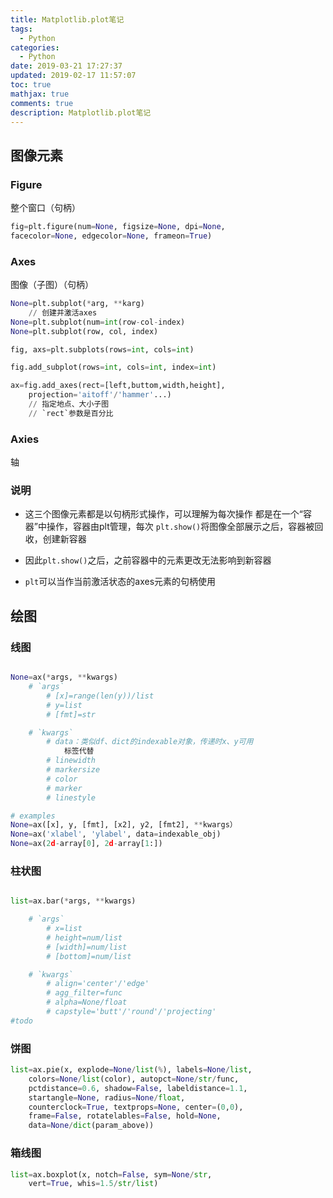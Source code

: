 ```yaml
---
title: Matplotlib.plot笔记
tags:
  - Python
categories:
  - Python
date: 2019-03-21 17:27:37
updated: 2019-02-17 11:57:07
toc: true
mathjax: true
comments: true
description: Matplotlib.plot笔记
---
```


##	图像元素

###	Figure

整个窗口（句柄）

```python
fig=plt.figure(num=None, figsize=None, dpi=None,
facecolor=None, edgecolor=None, frameon=True)
```

###	Axes

图像（子图）（句柄）

```python
None=plt.subplot(*arg, **karg)
	// 创建并激活axes
None=plt.subplot(num=int(row-col-index)
None=plt.subplot(row, col, index)

fig, axs=plt.subplots(rows=int, cols=int)

fig.add_subplot(rows=int, cols=int, index=int)

ax=fig.add_axes(rect=[left,buttom,width,height],
	projection='aitoff'/'hammer'...)
	// 指定地点、大小子图
	// `rect`参数是百分比
```

###	Axies

轴

###	说明

-	这三个图像元素都是以句柄形式操作，可以理解为每次操作
	都是在一个“容器”中操作，容器由plt管理，每次
	`plt.show()`将图像全部展示之后，容器被回收，创建新容器

-	因此`plt.show()`之后，之前容器中的元素更改无法影响到新容器

-	`plt`可以当作当前激活状态的axes元素的句柄使用

##	绘图

###	线图

```python

None=ax(*args, **kwargs)
	# `args`
		# [x]=range(len(y))/list
		# y=list
		# [fmt]=str

	# `kwargs`
		# data：类似df、dict的indexable对象，传递时x、y可用
			标签代替
		# linewidth
		# markersize
		# color
		# marker
		# linestyle

# examples
None=ax([x], y, [fmt], [x2], y2, [fmt2], **kwargs）
None=ax('xlabel', 'ylabel', data=indexable_obj)
None=ax(2d-array[0], 2d-array[1:])
```

###	柱状图

```python

list=ax.bar(*args, **kwargs)

	# `args`
		# x=list
		# height=num/list
		# [width]=num/list
		# [bottom]=num/list

	# `kwargs`
		# align='center'/'edge'
		# agg_filter=func
		# alpha=None/float
		# capstyle='butt'/'round'/'projecting'
#todo
```

###	饼图

```python
list=ax.pie(x, explode=None/list(%), labels=None/list,
	colors=None/list(color), autopct=None/str/func,
	pctdistance=0.6, shadow=False, labeldistance=1.1,
	startangle=None, radius=None/float,
	counterclock=True, textprops=None, center=(0,0),
	frame=False, rotatelables=False, hold=None,
	data=None/dict(param_above))
```

###	箱线图

```python
list=ax.boxplot(x, notch=False, sym=None/str,
	vert=True, whis=1.5/str/list)
```
